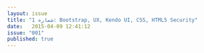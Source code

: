 ```yaml
---
layout: issue
title: "شماره 1: Bootstrap, UX, Kendo UI, CSS, HTML5 Security"
date:   2015-04-09 12:41:12
issue: "001"
published: true
---
```

